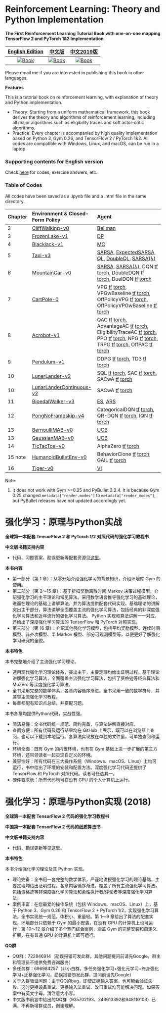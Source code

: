 
# Reinforcement Learning: Theory and Python Implementation

**The First Reinforcement Learning Tutorial Book with one-on-one mapping TensorFlow 2 and PyTorch 1&2 Implementation**

| [English Edition](https://github.com/ZhiqingXiao/rl-book/tree/master/en2023) | [中文版](https://github.com/ZhiqingXiao/rl-book/tree/master/zh2023) | [中文2019版](https://github.com/ZhiqingXiao/rl-book/tree/master/zh2019) |
| :---: | :---: | :---: |
| [![Book](https://zhiqingxiao.github.io/rl-book/en2023/cover.jpg)](https://github.com/ZhiqingXiao/rl-book/tree/master/en2023) | [![Book](https://zhiqingxiao.github.io/rl-book/zh2023/cover.jpg)](https://github.com/ZhiqingXiao/rl-book/tree/master/zh2023) | [![Book](https://zhiqingxiao.github.io/rl-book/zh2019/resource/cover.jpg)](https://github.com/ZhiqingXiao/rl-book/tree/master/zh2019) |

Please email me if you are interested in publishing this book in other languages.

**Features**

This is a tutorial book on reinforcement learning, with explanation of theory and Python implementation.

- Theory: Starting from a uniform mathematical framework, this book derives the theory and algorithms of reinforcement learning, including all major algorithms such as eligibility traces and soft actor-critic algorithms.
- Practice: Every chapter is accompanied by high quality implementation based on Python 3, Gym 0.26, and TensorFlow 2 / PyTorch 1&2. All codes are compatible with Windows, Linux, and macOS, can be run in a laptop. 


### Supporting contents for English version

Check [here](https://github.com/ZhiqingXiao/rl-book/tree/master/en2023) for codes, exercise answers, etc.

### Table of Codes

All codes have been saved as a .ipynb file and a .html file in the same directory.

| Chapter | Environment & Closed-Form Policy | Agent |
| :--- | :--- | :--- |
| 2 | [CliffWalking-v0](https://zhiqingxiao.github.io/rl-book/en2023/code/CliffWalking-v0_ClosedForm.html) | [Bellman](https://zhiqingxiao.github.io/rl-book/en2023/code/CliffWalking-v0_Bellman_demo.html) |
| 3 | [FrozenLake-v1](https://zhiqingxiao.github.io/rl-book/en2023/code/FrozenLake-v1_ClosedForm.html)| [DP](https://zhiqingxiao.github.io/rl-book/en2023/code/FrozenLake-v1_DP_demo.html) |
| 4 | [Blackjack-v1](https://zhiqingxiao.github.io/rl-book/en2023/code/Blackjack-v1_ClosedForm.html) | [MC](https://zhiqingxiao.github.io/rl-book/en2023/code/Blackjack-v1_MonteCarlo_demo.html) |
| 5 | [Taxi-v3](https://zhiqingxiao.github.io/rl-book/en2023/code/Taxi-v3_ClosedForm.html) | [SARSA](https://zhiqingxiao.github.io/rl-book/en2023/code/Taxi-v3_SARSA_demo.html), [ExpectedSARSA](https://zhiqingxiao.github.io/rl-book/en2023/code/Taxi-v3_ExpectedSARSA.html), [QL](https://zhiqingxiao.github.io/rl-book/en2023/code/Taxi-v3_QLearning.html), [DoubleQL](https://zhiqingxiao.github.io/rl-book/en2023/code/Taxi-v3_DoubleQLearning.html), [SARSA(λ)](https://zhiqingxiao.github.io/rl-book/en2023/code/Taxi-v3_SARSALambda.html) |
| 6 | [MountainCar-v0](https://zhiqingxiao.github.io/rl-book/en2023/code/MountainCar-v0_ClosedForm.html) | [SARSA](https://zhiqingxiao.github.io/rl-book/en2023/code/MountainCar-v0_SARSA.html), [SARSA(λ)](https://zhiqingxiao.github.io/rl-book/en2023/code/MountainCar-v0_SARSAlambda.html), DQN [tf](https://zhiqingxiao.github.io/rl-book/en2023/code/MountainCar-v0_DQN_tf.html) [torch](https://zhiqingxiao.github.io/rl-book/en2023/code/MountainCar-v0_DQN_torch.html), DoubleDQN [tf](https://zhiqingxiao.github.io/rl-book/en2023/code/MountainCar-v0_DoubleDQN_tf.html) [torch](https://zhiqingxiao.github.io/rl-book/en2023/code/MountainCar-v0_DoubleDQN_torch.html), DuelDQN [tf](https://zhiqingxiao.github.io/rl-book/en2023/code/MountainCar-v0_DuelDQN_tf.html) [torch](https://zhiqingxiao.github.io/rl-book/en2023/code/MountainCar-v0_DuelDQN_torch.html) |
| 7 | [CartPole-0](https://zhiqingxiao.github.io/rl-book/en2023/code/CartPole-v0_ClosedForm.html) | VPG [tf](https://zhiqingxiao.github.io/rl-book/en2023/code/CartPole-v0_VPG_tf.html) [torch](https://zhiqingxiao.github.io/rl-book/en2023/code/CartPole-v0_VPG_torch.html), VPGwBaseline [tf](https://zhiqingxiao.github.io/rl-book/en2023/code/CartPole-v0_VPGwBaseline_tf.html) [torch](https://zhiqingxiao.github.io/rl-book/en2023/code/CartPole-v0_VPGwBaseline_torch.html), OffPolicyVPG [tf](https://zhiqingxiao.github.io/rl-book/en2023/code/CartPole-v0_OffPolicyVPG_tf.html) [torch](https://zhiqingxiao.github.io/rl-book/en2023/code/CartPole-v0_OffPolicyVPG_torch.html), OffPolicyVPGwBaseline [tf](https://zhiqingxiao.github.io/rl-book/en2023/code/CartPole-v0_OffPolicyVPGwBaseline_tf.html) [torch](https://zhiqingxiao.github.io/rl-book/en2023/code/CartPole-v0_OffPolicyVPGwBaseline_torch.html) |
| 8 | [Acrobot-v1](https://zhiqingxiao.github.io/rl-book/en2023/code/Acrobot-v1_ClosedForm.html) | QAC [tf](https://zhiqingxiao.github.io/rl-book/en2023/code/Acrobot-v1_QActorCritic_tf.html) [torch](https://zhiqingxiao.github.io/rl-book/en2023/code/Acrobot-v1_QActorCritic_torch.html), AdvantageAC [tf](https://zhiqingxiao.github.io/rl-book/en2023/code/Acrobot-v1_AdvantageActorCritic_tf.html) [torch](https://zhiqingxiao.github.io/rl-book/en2023/code/Acrobot-v1_AdvantageActorCritic_torch.html), EligibilityTraceAC [tf](https://zhiqingxiao.github.io/rl-book/en2023/code/Acrobot-v1_EligibilityTraceAC_tf.html) [torch](https://zhiqingxiao.github.io/rl-book/en2023/code/Acrobot-v1_EligibilityTraceAC_torch.html), PPO [tf](https://zhiqingxiao.github.io/rl-book/en2023/code/Acrobot-v1_PPO_tf.html) [torch](https://zhiqingxiao.github.io/rl-book/en2023/code/Acrobot-v1_PPO_torch.html), NPG [tf](https://zhiqingxiao.github.io/rl-book/en2023/code/Acrobot-v1_NPG_tf.html) [torch](https://zhiqingxiao.github.io/rl-book/en2023/code/Acrobot-v1_NPG_torch.html), TRPO [tf](https://zhiqingxiao.github.io/rl-book/en2023/code/Acrobot-v1_TRPO_tf.html) [torch](https://zhiqingxiao.github.io/rl-book/en2023/code/Acrobot-v1_TRPO_torch.html), OffPAC [tf](https://zhiqingxiao.github.io/rl-book/en2023/code/Acrobot-v1_OffPAC_tf.html) [torch](https://zhiqingxiao.github.io/rl-book/en2023/code/Acrobot-v1_OffPAC_torch.html) |
| 9 | [Pendulum-v1](https://zhiqingxiao.github.io/rl-book/en2023/code/Pendulum-v1_ClosedForm.html) | DDPG [tf](https://zhiqingxiao.github.io/rl-book/en2023/code/Pendulum-v1_DDPG_tf.html) [torch](https://zhiqingxiao.github.io/rl-book/en2023/code/Pendulum-v1_DDPG_torch.html), TD3 [tf](https://zhiqingxiao.github.io/rl-book/en2023/code/Pendulum-v1_TD3_tf.html) [torch](https://zhiqingxiao.github.io/rl-book/en2023/code/Pendulum-v1_TD3_torch.html) |
| 10 | [LunarLander-v2](https://zhiqingxiao.github.io/rl-book/en2023/code/LunarLander-v2_ClosedForm.html) | SQL [tf](https://zhiqingxiao.github.io/rl-book/en2023/code/LunarLander-v2_SQL_tf.html) [torch](https://zhiqingxiao.github.io/rl-book/en2023/code/LunarLander-v2_SQL_torch.html), SAC [tf](https://zhiqingxiao.github.io/rl-book/en2023/code/LunarLander-v2_SACwoA_tf.html) [torch](https://zhiqingxiao.github.io/rl-book/en2023/code/LunarLander-v2_SACwoA_torch.html), SACwA [tf](https://zhiqingxiao.github.io/rl-book/en2023/code/LunarLander-v2_SACwA_tf.html) [torch](https://zhiqingxiao.github.io/rl-book/en2023/code/LunarLander-v2_SACwA_torch.html) |
| 10 | [LunarLanderContinuous-v2](https://zhiqingxiao.github.io/rl-book/en2023/code/LunarLanderContinuous-v2_ClosedForm.html) | SACwA [tf](https://zhiqingxiao.github.io/rl-book/en2023/code/LunarLanderContinuous-v2_SACwA_tf.html) [torch](https://zhiqingxiao.github.io/rl-book/en2023/code/LunarLanderContinuous-v2_SACwA_torch.html) |
| 11 | [BipedalWalker-v3](https://zhiqingxiao.github.io/rl-book/en2023/code/BipedalWalker-v3_ClosedForm.html) | [ES](https://zhiqingxiao.github.io/rl-book/en2023/code/BipedalWalker-v3_ES.html), [ARS](https://zhiqingxiao.github.io/rl-book/en2023/code/BipedalWalker-v3_ARS.html) |
| 12 | [PongNoFrameskip-v4](https://zhiqingxiao.github.io/rl-book/en2023/code/PongNoFrameskip-v4_ClosedForm.html) | CategoricalDQN [tf](https://zhiqingxiao.github.io/rl-book/en2023/code/PongNoFrameskip-v4_CategoricalDQN_tf.html) [torch](https://zhiqingxiao.github.io/rl-book/en2023/code/PongNoFrameskip-v4_CategoricalDQN_torch.html), QR-DQN [tf](https://zhiqingxiao.github.io/rl-book/en2023/code/PongNoFrameskip-v4_QRDQN_tf.html) [torch](https://zhiqingxiao.github.io/rl-book/en2023/code/PongNoFrameskip-v4_QRDQN_torch.html), IQN [tf](https://zhiqingxiao.github.io/rl-book/en2023/code/PongNoFrameskip-v4_IQN_tf.html) [torch](https://zhiqingxiao.github.io/rl-book/en2023/code/PongNoFrameskip-v4_IQN_torch.html) |
| 13 | [BernoulliMAB-v0](https://zhiqingxiao.github.io/rl-book/en2023/code/BernoulliMABEnv_demo.html) | [UCB](https://zhiqingxiao.github.io/rl-book/en2023/code/BernoulliMABEnv_demo.html) |
| 13 | [GaussianMAB-v0](https://zhiqingxiao.github.io/rl-book/en2023/code/BernoulliMABEnv_demo.html) | [UCB](https://zhiqingxiao.github.io/rl-book/en2023/code/GaussianMABEnv_demo.html) |
| 14 | [TicTacToe-v0](https://zhiqingxiao.github.io/rl-book/en2023/code/TicTacToe-v0_ExhaustiveSearch.html) | AlphaZero [tf](https://zhiqingxiao.github.io/rl-book/en2023/code/TicTacToe-v0_AlphaZero_tf.html) [torch](https://zhiqingxiao.github.io/rl-book/en2023/code/TicTacToe-v0_AlphaZero_torch.html)  |
| 15 note | [HumanoidBulletEnv-v0](https://zhiqingxiao.github.io/rl-book/en2023/code/HumanoidBulletEnv-v0_ClosedForm_demo.html) | BehaviorClone [tf](https://zhiqingxiao.github.io/rl-book/en2023/code/HumanoidBulletEnv-v0_BC_tf.html) [torch](https://zhiqingxiao.github.io/rl-book/en2023/code/HumanoidBulletEnv-v0_BC_torch.html), GAIL [tf](https://zhiqingxiao.github.io/rl-book/en2023/code/HumanoidBulletEnv-v0_GAILPPO_tf.html) [torch](https://zhiqingxiao.github.io/rl-book/en2023/code/HumanoidBulletEnv-v0_GAILPPO_torch.html) |
| 16 | [Tiger-v0](https://zhiqingxiao.github.io/rl-book/en2023/code/Tiger-v0_ClosedForm.html) | [VI](https://zhiqingxiao.github.io/rl-book/en2023/code/Tiger-v0_Plan_demo.html)


Note:
1. It does not work with Gym >=0.25 and PyBullet 3.2.4. It is because Gym 0.25 changed `metadata["render.modes"]` to `metadata["render_modes"]`, but PyBullet releases have not updated accordingly yet.


# 强化学习：原理与Python实战

**全球第一本配套 TensorFlow 2 和 PyTorch 1/2 对照代码的强化学习教程书**

**中文版书籍支持内容**

- 代码、习题答案、勘误更新等配套资源见[这里](https://github.com/ZhiqingXiao/rl-book/tree/master/zh2023)。

**本书内容**

- 第一部分（第 1 章）：从零开始介绍强化学习的背景知识，介绍环境库 Gym 的使用。
- 第二部分（第 2～15 章）：基于折扣奖励离散时间 Markov 决策过程模型，介绍强化学习的主干理论和常见算法。采用数学语言推导强化学习的基础理论，进而在理论的基础上讲解算法，并为算法提供配套代码实现。基础理论的讲解突出主干部分，算法讲解全面覆盖主流的强化学习算法，包括经典的非深度强化学习算法和近年流行的强化学习算法。 Python 实现和算法讲解一一对应，还给出了深度强化学习算法的 TensorFlow 和 PyTorch 对照实现。
- 第三部分（第 16 章）：介绍其他强化学习模型，包括平均奖励模型、连续时间模型、非齐次模型、半 Markov 模型、部分可观测模型等，以便更好了解强化学习研究的全貌。

**本书特色**

本书完整地介绍了主流强化学习理论。
- 选用现代强化学习理论体系，突出主干，主要定理均给出证明过程。基于理论讲解强化学习算法，全面覆盖主流强化学习算法，包括了资格迹等经典算法和 MuZero 等深度强化学习算法。
- 全书采用完整的数学体系，各章内容循序渐进。全书采用一致的数学符号，并兼容主流强化学习教程。
- 每章都配有知识点总结，并搭配习题。

本书各章均提供Python代码，实战性强。

- 简洁易懂：全书代码统一规范、简约完备，与算法讲解直接对应。
- 查阅方便：所有代码及运行结果均在 GitHub 上展示，既可以在浏览器上查阅，也可以下载到本地运行。各算法实现放在单独的文件里，可单独查阅和运行。
- 环境全面：既有 Gym 的内置环境，也有在 Gym 基础上进一步扩展的第三方环境，还带领读者一起实现自定义的环境。
- 兼容性好：所有代码在三大操作系统（Windows、macOS、Linux）上均可运行，书中给出了环境的安装和配置方法。深度强化学习代码还提供了 TensorFlow 和 PyTorch 对照代码。读者可任选其一。
- 硬件要求低：所有代码均可在没有 GPU 的个人计算机上运行。

# 强化学习：原理与Python实现 (2018)

**全球第一本配套 TensorFlow 2 代码的强化学习教程书**

**中国第一本配套 TensorFlow 2 代码的纸质算法书**

**中文版书籍支持内容**

- 代码、勘误更新等见[这里](https://github.com/ZhiqingXiao/rl-book/tree/master/zh2019)。

**本书特色**

本书介绍强化学习理论及其 Python 实现。
- 理论完备：全书用一套完整的数学体系，严谨地讲授强化学习的理论基础，主要定理均给出证明过程。各章内容循序渐进，覆盖了所有主流强化学习算法，包括资格迹等非深度强化学习算法和柔性执行者/评论者等深度强化学习算法。
- 案例丰富：在您最爱的操作系统（包括 Windows、macOS、Linux）上，基于 Python 3、Gym 0.26 和 TensorFlow 2 + PyTorch 1/2，实现强化学习算法。全书实现统一规范，体积小、重量轻。第 1～9 章给出了算法的配套实现，环境部分只依赖于 Gym 的最小安装，在没有 GPU 的计算机上也可运行；第 10～12 章介绍了多个热门综合案例，涵盖 Gym 的完整安装和自定义扩展，在有普通 GPU 的计算机上即可运行。

**QQ群**

- QQ群：722846914（勘误报错可发此群，其他问题提问前请先Google，群主和管理员不提供免费咨询服务）
- 多任务群：696984257（非小白群，多任务强化学习+强化元学习+终身强化学习+迁移强化学习，勘误报错勿发此群，提问前请先Google）
- 关于入群验证问题：由于QQ的bug，即使正确输入答案，也可能会验证失败。这时更换设备重试、更换输入法重试、改日重试均可能解决问题。如果答案中有英文字母，清注意大小写。
- 中文版书前言中给出的QQ群（935702193、243613392和948110103）已满，不再新增群成员，谢谢理解。
